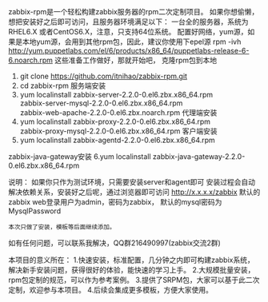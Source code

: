 zabbix-rpm是一个轻松构建zabbix服务器的rpm二次定制项目。
如果你想偷懒，想把安装好之后即可访问，且服务器环境满足以下：
     一台全的服务器，系统为RHEL6.X 或者CentOS6.X，注意，只支持64位系统。
     配置好网络，yum源，如果是本地yum源，会用到其他rpm包，因此，建议你使用下epel源
     rpm -ivh http://yum.puppetlabs.com/el/6/products/x86_64/puppetlabs-release-6-6.noarch.rpm 
     这些准备工作做好，那就开始吧，
克隆rpm包到本地
1. git clone https://github.com/itnihao/zabbix-rpm.git
2. cd zabbix-rpm
服务端安装
3. yum localinstall  zabbix-server-2.2.0-0.el6.zbx.x86_64.rpm   \
                     zabbix-server-mysql-2.2.0-0.el6.zbx.x86_64.rpm  \
                     zabbix-web-apache-2.2.0-0.el6.zbx.noarch.rpm
代理端安装
4. yum localinstall  zabbix-proxy-2.2.0-0.el6.zbx.x86_64.rpm   \
                     zabbix-proxy-mysql-2.2.0-0.el6.zbx.x86_64.rpm
客户端安装
5. yum localinstall  zabbix-agentd-2.2.0-0.el6.zbx.x86_64.rpm

zabbix-java-gateway安装
6.yum localinstall   zabbix-java-gateway-2.2.0-0.el6.zbx.x86_64.rpm


说明：
    如果你只作为测试环境，只需要安装server和agent即可
    安装过程会自动解决依赖关系，安装好之后呢，通过浏览器即可访问 http://x.x.x.x/zabbix
    默认的zabbix web登录用户为admin，密码为zabbix，
    默认的mysql密码为MysqlPassword

    本次只做了安装，模板等后面继续添加。    
如有任何问题，可以联系我解决，QQ群216490997(zabbix交流2群)


本项目的意义所在：
    1.快速安装，标准配置，几分钟之内即可构建zabbix系统，解决新手安装问题，获得很好的体验，能快速的学习上手。
    2.大规模批量安装，rpm包定制的规范，可以作为参考案例。
    3.提供了SRPM包，大家可以基于此二次定制，欢迎参与本项目。
    4.后续会集成更多模板，方便大家使用。
